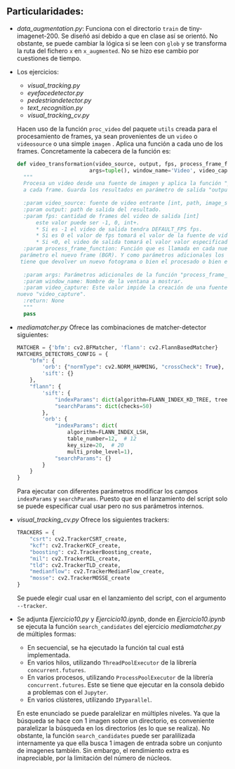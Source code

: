 ## Particularidades:

* *data_augmentation.py*: Funciona con el directorio `train` de tiny-imagenet-200. Se diseñó así debido a que en clase así se orientó. No obstante, se puede cambiar la lógica si se leen con `glob` y se transforma la ruta del fichero `x` en `x_augmented`. No se hizo ese cambio por cuestiones de tiempo.
* Los ejercicios:
    * *visual_tracking.py*
    * *eyefacedetector.py*
    * *pedestriandetector.py*
    * *text_recognition.py*
    * *visual_tracking_cv.py*
    
    Hacen uso de la función `proc_video` del paquete `utils` creada para el procesamiento de
  frames, ya sean provenientes de un `video` o `videosource` o una simple `imagen` . Aplica
  una función a cada uno de los frames. Concretamente la cabecera de la función es:
  
  ````python
  def video_transformation(video_source, output, fps, process_frame_function,
                         args=tuple(), window_name='Video', video_capture: cv2.VideoCapture = None):
    """
    Procesa un video desde una fuente de imagen y aplica la función "process_frame_function"
    a cada frame. Guarda los resultados en parámetro de salida "output"
    
    :param video_source: fuente de video entrante [int, path, image_seq]
    :param output: path de salida del resultado.
    :param fps: cantidad de frames del video de salida [int]
        este valor puede ser -1, 0, int+. 
        * Si es -1 el video de salida tendra DEFAULT_FPS fps.      
        * Si es 0 el valor de fps tomará el valor de la fuente de video.
        * Si <0, el video de salida tomará el valor valor especificado.
    :param process_frame_function: Función que es llamada en cada nuevo fotograma. Recibe siempre como primer
   parámetro el nuevo frame (BGR). Y como parámetros adicionales los especificados en "args". Esta función
   tiene que devolver un nuevo fotograma o bien el procesado o bien el mismo de entrada.
    
    :param args: Parámetros adicionales de la función "process_frame_function".
    :param window_name: Nombre de la ventana a mostrar. 
    :param video_capture: Este valor impide la creación de una fuente de video, sobreescribiéndolo por el 
  nuevo "video_capture".
    :return: None
    """
    pass
  ````
  
* *mediamatcher.py* Ofrece las combinaciones de matcher-detector siguientes:
    ````python
    MATCHER = {'bfm': cv2.BFMatcher, 'flann': cv2.FlannBasedMatcher}
    MATCHERS_DETECTORS_CONFIG = {
        "bfm": {
            'orb': {"normType": cv2.NORM_HAMMING, "crossCheck": True},
            'sift': {}
        },
        "flann": {
            'sift': {
                "indexParams": dict(algorithm=FLANN_INDEX_KD_TREE, trees=5),
                "searchParams": dict(checks=50)
            },
            'orb': {
                "indexParams": dict(
                    algorithm=FLANN_INDEX_LSH,
                    table_number=12,  # 12
                    key_size=20,  # 20
                    multi_probe_level=1),
                "searchParams": {}
            }
        }
    }
    ````
  Para ejecutar con diferentes parámetros modificar los campos `indexParams` y `searchParams`. Puesto que 
en el lanzamiento del script solo se puede especificar cual usar pero no sus parámetros internos.
  
* *visual_tracking_cv.py* Ofrece los siguientes trackers:
    ````python
    TRACKERS = {
        "csrt": cv2.TrackerCSRT_create,
        "kcf": cv2.TrackerKCF_create,
        "boosting": cv2.TrackerBoosting_create,
        "mil": cv2.TrackerMIL_create,
        "tld": cv2.TrackerTLD_create,
        "medianflow": cv2.TrackerMedianFlow_create,
        "mosse": cv2.TrackerMOSSE_create
    }
    ````
  Se puede elegir cual usar en el lanzamiento del script, con el argumento `--tracker`.

* Se adjunta *Ejercicio10.py* y *Ejercicio10.ipynb*, donde en *Ejercicio10.ipynb* se ejecuta la función 
`search_candidates` del ejercicio *mediamatcher.py* de múltiples formas:
  * En secuencial, se ha ejecutado la función tal cual está implementada.
  * En varios hilos, utilizando `ThreadPoolExecutor` de la librería `concurrent.futures`.
  * En varios procesos, utilizando `ProcessPoolExecutor` de la librería `concurrent.futures`. Este se tiene
    que ejecutar en la consola debido a problemas con el `Jupyter`.
  * En varios clústeres, utilizando `IPyparallel`.
  
  En este enunciado se puede paralelizar en múltiples niveles. Ya que la búsqueda se hace con 1 imagen sobre
 un directorio, es conveniente paralelizar la búsqueda en los directorios (es lo que se realiza). No obstante,
  la función `search_candidates` puede ser paralilizada internamente ya que ella busca 1 imagen de entrada
  sobre un conjunto de imagenes también. Sin embargo, el rendimiento extra es inapreciable, por la limitación
  del número de núcleos.

        


  
